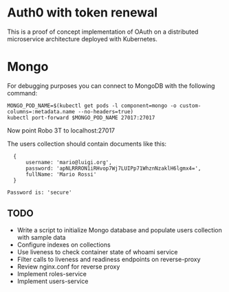 # Auth0 with token renewal

This is a proof of concept implementation of OAuth on a distributed microservice architecture deployed with Kubernetes.

# Mongo

For debugging purposes you can connect to MongoDB with the following command:

```
MONGO_POD_NAME=$(kubectl get pods -l component=mongo -o custom-columns=:metadata.name --no-headers=true)
kubectl port-forward $MONGO_POD_NAME 27017:27017
```

Now point Robo 3T to localhost:27017

The users collection should contain documents like this:

```
  {
      username: 'mario@luigi.org',
      password: 'apNLRRRON1iRHvop7Wj7LUIPp71WhznNzaklH6lgmx4=',
      fullName: 'Mario Rossi'
  }

Password is: 'secure'
```

## TODO

- Write a script to initialize Mongo database and populate users collection with sample data
- Configure indexes on collections
- Use liveness to check container state of whoami service
- Filter calls to liveness and readiness endpoints on reverse-proxy
- Review nginx.conf for reverse proxy
- Implement roles-service
- Implement users-service
